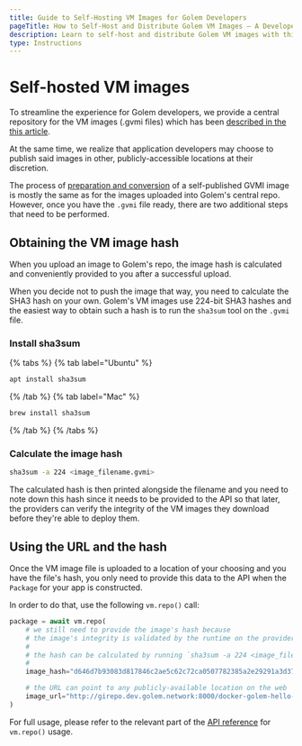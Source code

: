 ```yaml
---
title: Guide to Self-Hosting VM Images for Golem Developers
pageTitle: How to Self-Host and Distribute Golem VM Images – A Developer's Tutorial
description: Learn to self-host and distribute Golem VM images with this tutorial on calculating SHA3 hashes for .gvmi files and using custom URLs in your Golem apps.
type: Instructions
---
```


# Self-hosted VM images

To streamline the experience for Golem developers, we provide a central repository for the VM images (.gvmi files) which has been [described in the this article](/docs/creators/tools/gvmkit/publishing-custom-images).

At the same time, we realize that application developers may choose to publish said images in other, publicly-accessible locations at their discretion.

The process of [preparation and conversion](/docs/creators/tools/gvmkit/converting-docker-image-to-golem-format) of a self-published GVMI image is mostly the same as for the images uploaded into Golem's central repo. However, once you have the `.gvmi` file ready, there are two additional steps that need to be performed.

## Obtaining the VM image hash

When you upload an image to Golem's repo, the image hash is calculated and conveniently provided to you after a successful upload.

When you decide not to push the image that way, you need to calculate the SHA3 hash on your own. Golem's VM images use 224-bit SHA3 hashes and the easiest way to obtain such a hash is to run the `sha3sum` tool on the `.gvmi` file.

### Install sha3sum

{% tabs %}
{% tab label="Ubuntu" %}

```bash
apt install sha3sum
```

{% /tab %}
{% tab label="Mac" %}

```bash
brew install sha3sum
```

{% /tab %}
{% /tabs %}

### Calculate the image hash

```bash
sha3sum -a 224 <image_filename.gvmi>
```

The calculated hash is then printed alongside the filename and you need to note down this hash since it needs to be provided to the API so that later, the providers can verify the integrity of the VM images they download before they're able to deploy them.

## Using the URL and the hash

Once the VM image file is uploaded to a location of your choosing and you have the file's hash, you only need to provide this data to the API when the `Package` for your app is constructed.

In order to do that, use the following `vm.repo()` call:

```python
package = await vm.repo(
    # we still need to provide the image's hash because
    # the image's integrity is validated by the runtime on the provider node
    #
    # the hash can be calculated by running `sha3sum -a 224 <image_filename.gvmi>`
    #
    image_hash="d646d7b93083d817846c2ae5c62c72ca0507782385a2e29291a3d376",

    # the URL can point to any publicly-available location on the web
    image_url="http://girepo.dev.golem.network:8000/docker-golem-hello-world-latest-779758b432.gvmi",
)
```

For full usage, please refer to the relevant part of the [API reference](https://yapapi.readthedocs.io/en/latest/api.html#module-yapapi.payload.vm) for `vm.repo()` usage.
